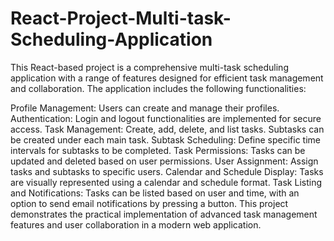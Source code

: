 # React-Project-Multi-task-Scheduling-Application
This React-based project is a comprehensive multi-task scheduling application with a range of features designed for efficient task management and collaboration. The application includes the following functionalities:

Profile Management: Users can create and manage their profiles.
Authentication: Login and logout functionalities are implemented for secure access.
Task Management: Create, add, delete, and list tasks. Subtasks can be created under each main task.
Subtask Scheduling: Define specific time intervals for subtasks to be completed.
Task Permissions: Tasks can be updated and deleted based on user permissions.
User Assignment: Assign tasks and subtasks to specific users.
Calendar and Schedule Display: Tasks are visually represented using a calendar and schedule format.
Task Listing and Notifications: Tasks can be listed based on user and time, with an option to send email notifications by pressing a button.
This project demonstrates the practical implementation of advanced task management features and user collaboration in a modern web application.
